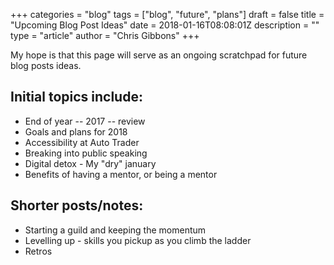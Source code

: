 +++
categories = "blog"
tags = ["blog", "future", "plans"]
draft = false
title = "Upcoming Blog Post Ideas"
date = 2018-01-16T08:08:01Z
description = ""
type = "article"
author = "Chris Gibbons"
+++

My hope is that this page will serve as an ongoing scratchpad for future blog posts ideas.

## Initial topics include:

* End of year -- 2017 -- review
* Goals and plans for 2018
* Accessibility at Auto Trader
* Breaking into public speaking
* Digital detox - My "dry" january
* Benefits of having a mentor, or being a mentor

## Shorter posts/notes:

* Starting a guild and keeping the momentum
* Levelling up - skills you pickup as you climb the ladder
* Retros
